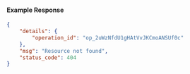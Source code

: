 <!-- Code generated for API Clients. DO NOT EDIT. -->

#### Example Response

```json
{
	"details": {
		"operation_id": "op_2uWzNfdU1gHAtVvJKCmoANSUf0c"
	},
	"msg": "Resource not found",
	"status_code": 404
}
```
